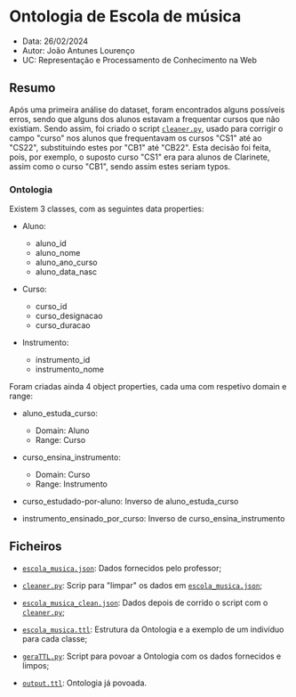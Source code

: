 # Ontologia de Escola de música

 - Data: 26/02/2024
 - Autor: João Antunes Lourenço
 - UC: Representação e Processamento de Conhecimento na Web



## Resumo

Após uma primeira análise do dataset, foram encontrados alguns possíveis erros, sendo que alguns dos alunos estavam a frequentar cursos que não existiam. Sendo assim, foi criado o script [`cleaner.py`](cleaner.py), usado para corrigir o campo "curso" nos alunos que frequentavam os cursos "CS1" até ao "CS22", substituindo estes por "CB1" até "CB22". Esta decisão foi feita, pois, por exemplo, o suposto curso "CS1" era para alunos de Clarinete, assim como o curso "CB1", sendo assim estes seriam typos.

### Ontologia

Existem 3 classes, com as seguintes data properties:

 - Aluno:
    - aluno_id
    - aluno_nome
    - aluno_ano_curso
    - aluno_data_nasc

 - Curso: 
    - curso_id
    - curso_designacao
    - curso_duracao

 - Instrumento:
    - instrumento_id
    - instrumento_nome

Foram criadas ainda 4 object properties, cada uma com respetivo domain e range:

 - aluno_estuda_curso: 
    - Domain: Aluno
    - Range: Curso

 - curso_ensina_instrumento: 
    - Domain: Curso
    - Range: Instrumento

 - curso_estudado-por-aluno: Inverso de aluno_estuda_curso

 - instrumento_ensinado_por_curso: Inverso de curso_ensina_instrumento


## Ficheiros

 - [`escola_musica.json`](escola_musica.json): Dados fornecidos pelo professor;

 - [`cleaner.py`](cleaner.py): Scrip para "limpar" os dados em [`escola_musica.json`](escola_musica.json);

 - [`escola_musica_clean.json`](escola_musica_clean.json): Dados depois de corrido o script com o [`cleaner.py`](cleaner.py);

 - [`escola_musica.ttl`](escola_musica.ttl): Estrutura da Ontologia e a exemplo de um indivíduo para cada classe;

 - [`geraTTL.py`](geraTTL.py): Script para povoar a Ontologia com os dados fornecidos e limpos;

 - [`output.ttl`](output.ttl): Ontologia já povoada.